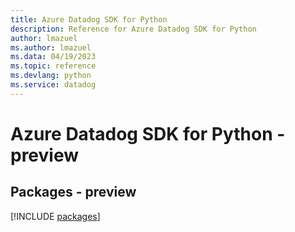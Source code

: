 ```yaml
---
title: Azure Datadog SDK for Python
description: Reference for Azure Datadog SDK for Python
author: lmazuel
ms.author: lmazuel
ms.data: 04/19/2023
ms.topic: reference
ms.devlang: python
ms.service: datadog
---
```

# Azure Datadog SDK for Python - preview
## Packages - preview
[!INCLUDE [packages](datadog-index.md)]